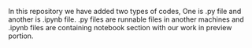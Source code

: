 In this repository we have added two types of codes, One is .py file and another is .ipynb file.
.py files are runnable files in another machines and .ipynb files are containing notebook section with our work in preview portion.
